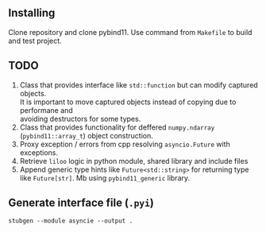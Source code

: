 Installing
----

Clone repository and clone pybind11.
Use command from `Makefile` to build and test project.



TODO
----

1. Class that provides interface like `std::function` but can modify captured objects. \
    It is important to move captured objects instead of copying due to performane and \
    avoiding destructors for some types. 
2. Class that provides functionality for deffered `numpy.ndarray` (`pybind11::array_t`) object construction.
3. Proxy exception / errors from cpp resolving `asyncio.Future` with exceptions.
4. Retrieve `liloo` logic in python module, shared library and include files
5. Append generic type hints like `Future<std::string>` for returning type like `Future[str]`. Mb using `pybind11_generic` library.


Generate interface file (`.pyi`)
----
```
stubgen --module asyncie --output .
```

